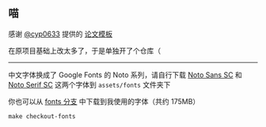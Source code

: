 ## 喵

感谢 [@cyp0633](https://github.com/cyp0633) 提供的 [论文模板](https://github.com/cyp0633/hnu-bachelor-thesis-typst-template)

在原项目基础上改太多了，于是单独开了个仓库（

---

中文字体换成了 Google Fonts 的 Noto 系列，请自行下载 [Noto Sans SC](https://fonts.google.com/noto/specimen/Noto+Sans+SC) 和 [Noto Serif SC](https://fonts.google.com/noto/specimen/Noto+Serif+SC) 这两个字体到 `assets/fonts` 文件夹下

你也可以从 [fonts 分支](https://github.com/Mufanc/bachelor-dissertation-template/tree/fonts) 中下载到我使用的字体（共约 175MB）

```shell
make checkout-fonts
```
